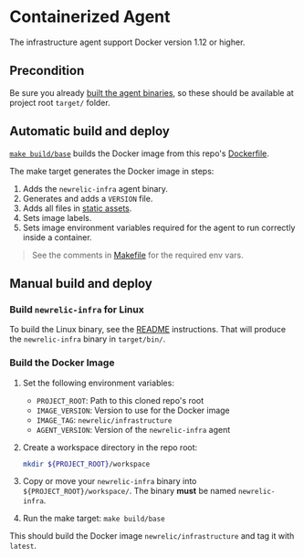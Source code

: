 # Containerized Agent

The infrastructure agent support Docker version 1.12  or higher.

## Precondition

Be sure you already [built the agent binaries](https://github.com/newrelic/infrastructure-agent#compile-and-build-the-agent), so these should be available at project root `target/` folder.

## Automatic build and deploy

[`make build/base`](Makefile) builds the Docker image from this repo's [Dockerfile](Dockerfile).

The make target generates the Docker image in steps:

1. Adds the `newrelic-infra` agent binary.
2. Generates and adds a `VERSION` file.
3. Adds all files in [static assets](assets).
4. Sets image labels.
5. Sets image environment variables required for the agent to run correctly inside a container.

> See the comments in [Makefile](Makefile) for the required env vars.

## Manual build and deploy

### Build `newrelic-infra` for Linux

To build the Linux binary, see the [README](../../README.md) instructions. That will produce the `newrelic-infra` binary in `target/bin/`. 

### Build the Docker Image

1. Set the following environment variables:
    * `PROJECT_ROOT`: Path to this cloned repo's root
    * `IMAGE_VERSION`: Version to use for the Docker image
    * `IMAGE_TAG`: `newrelic/infrastructure`
    * `AGENT_VERSION`: Version of the `newrelic-infra` agent
2. Create a workspace directory in the repo root:

    ```bash
    mkdir ${PROJECT_ROOT}/workspace
    ```
3. Copy or move your `newrelic-infra` binary into `${PROJECT_ROOT}/workspace/`. The binary __must__ be named `newrelic-infra`.
4. Run the make target: `make build/base`

This should build the Docker image `newrelic/infrastructure` and tag it with `latest`.
